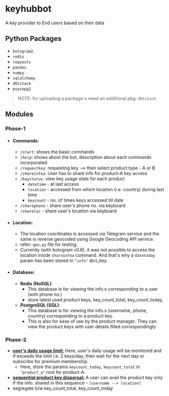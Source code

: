 # keyhubbot
A key provider to End users based on their data

## Python Packages
* `botogram2`
* `redis`
* `requests`
* `pandas`
* `numpy`
* `sqlalchemy`
* `d6tstack`
* `psycopg2`

> NOTE: for uploading a package u need an additional pkg: `d6tstack` 


## Modules
### Phase-1
* #### Commands:
	- `/start`: shows the basic commands
	- `/help`: shows about the bot, description about each commands incorporated
	- `/requestkey`: requesting key --> then select product type - A or B
	- `/shareinfoa`: User has to share info for product-A key access
	- `/keystatus`: view key usage stats for each product
		+ `datetime` - at last access
		+ `location` - accessed from which location (i.e. country) during last time
		+ `keycount` - no. of times keys accessed till date
	- `/sharephone` - share user's phone no. via keyboard
	- `/shareloc` - share user's location via keyboard
* #### Location:
	- The location coordinates is accessed via Telegram service and the same is reverse geocoded using Google Geocoding API service.
	- refer: `geo.py` file for testing.
	- Currently (with botogram v0.6), it was not possible to access the location inside `shareinfoa` command. And that's why a `datetoday` param has been stored in `"info"` dict_key.
* #### Database:
	- __Redis (NoSQL)__:
		+ This database is for viewing the info.s corresponding to a user (with phone no.)
		+ store latest used product keys, key_count_total, key_count_today,
	- __PostgreSQL (SQL)__:
		+ This database is for viewing the info.s (username, phone, country) corresponding to a product key.
		+ This is also for ease of use by the product manager. They can view the product keys with user details filled correspondingly.

### Phase-2
* <u>__user's daily usage limit:__</u> Here, user's daily usage will be monitored and if exceeds the limit i.e. 2 keys/day, then wait for the next day or subscribe for premium membership.
	- Here, store the params `keycount_today`, `keycount_total` in `"product_a"` root for product-A.
* <u>__sequential product key dispersal:__</u> A user can avail the product key only if the info. shared in this sequence - `[username --> location]`
* segregate b/w key_count_total, key_count_today

